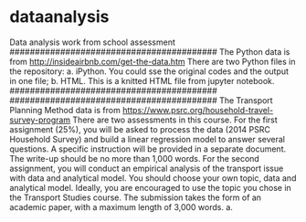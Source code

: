 # dataanalysis
Data analysis work from school assessment
#########################################
The Python data is from http://insideairbnb.com/get-the-data.htm
There are two Python files in the repository:
a. iPython. You could sse the original codes and the output in one file;
b. HTML. This is a knitted HTML file from jupyter notebook.
#########################################
#########################################
The Transport Planning Method data is from https://www.psrc.org/household-travel-survey-program
There are two assessments in this course. For the first assignment (25%), you will be asked to process the data (2014 PSRC Household Survey) and build a linear regression model to answer several questions. A specific instruction will be provided in a separate document. The write-up should be no more than 1,000 words. For the second assignment, you will conduct an empirical analysis of the transport issue with data and analytical model. You should choose your own topic, data and analytical model. Ideally, you are encouraged to use the topic you chose in the Transport Studies course. The submission takes the form of an academic paper, with a maximum length of 3,000 words.
a. 
